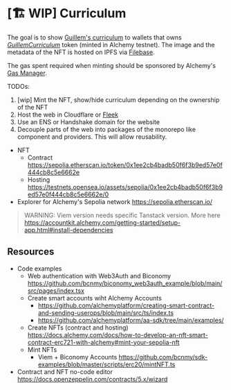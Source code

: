 # [🏗️ WIP] Curriculum

The goal is to show [Guillem's curriculum](https://github.com/guillempuche) to wallets that owns [_GuillemCurriculum_](https://testnets.opensea.io/assets/sepolia/0x1ee2cb4badb50f6f3b9ed57e0f444cb8c5e6662e/0) token (minted in Alchemy testnet). The image and the metadata of the NFT is hosted on IPFS via [Filebase](https://filebase.com/).

The gas spent required when minting should be sponsored by Alchemy's [Gas Manager](https://accountkit.alchemy.com/using-smart-accounts/sponsoring-gas/gas-manager.html).

TODOs:

1. [wip] Mint the NFT, show/hide curriculum depending on the ownership of the NFT
2. Host the web in Cloudflare or [Fleek](https://fleek.xyz/)
3. Use an ENS or Handshake domain for the website
4. Decouple parts of the web into packages of the monorepo like component and providers. This will allow reusability.

- NFT
  - Contract  <https://sepolia.etherscan.io/token/0x1ee2cb4badb50f6f3b9ed57e0f444cb8c5e6662e>
  - Hosting <https://testnets.opensea.io/assets/sepolia/0x1ee2cb4badb50f6f3b9ed57e0f444cb8c5e6662e/0>
- Explorer for Alchemy's Sepolia network <https://sepolia.etherscan.io/>

> WARNING: Viem version needs specific Tanstack version. More here <https://accountkit.alchemy.com/getting-started/setup-app.html#install-dependencies>

## Resources

- Code examples
  - Web authentication with Web3Auth and Biconomy <https://github.com/bcnmy/biconomy_web3auth_example/blob/main/src/pages/index.tsx>
  - Create smart accounts wiht Alchemy Accounts
    - <https://github.com/alchemyplatform/creating-smart-contract-and-sending-userops/blob/main/src/ts/index.ts>
    - <https://github.com/alchemyplatform/aa-sdk/tree/main/examples/>
  - Create NFTs (contract and hosting) <https://docs.alchemy.com/docs/how-to-develop-an-nft-smart-contract-erc721-with-alchemy#mint-your-sepolia-nft>
  - Mint NFTs
    - Viem + Biconomy Accounts <https://github.com/bcnmy/sdk-examples/blob/master/scripts/erc20/mintNFT.ts>
- Contract and NFT no-code editor <https://docs.openzeppelin.com/contracts/5.x/wizard>
